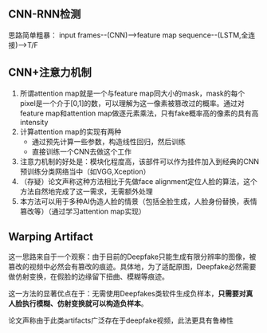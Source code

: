 ## CNN-RNN检测
思路简单粗暴：
input frames--(CNN)-->feature map sequence--(LSTM,全连接)-->T/F

## CNN+注意力机制
1. 所谓attention map就是一个与feature map同大小的mask，mask的每个pixel是一个介于[0,1]的数，可以理解为这一像素被篡改过的概率。通过对feature map和attention map做逐元素乘法，只有fake概率高的像素的具有高intensity
2. 计算attention map的实现有两种
   - 通过预先计算一些参数，构造线性回归，然后训练
   - 直接训练一个CNN去做这个工作
3. 注意力机制的好处是：模块化程度高，该部件可以作为挂件加入到经典的CNN预训练分类网络当中（如VGG,Xception）
4. （存疑）论文声称这种方法相比于先做face alignment定位人脸的算法，这个方法自然地完成了这一需求，无需额外处理
5. 本方法可以用于多种AI伪造人脸的情景（包括全脸生成，人脸身份替换，表情篡改等）（通过学习attention map实现）

## Warping Artifact
这一思路来自于一个观察：由于目前的Deepfake只能生成有限分辨率的图像，被篡改的视频中必然会有篡改的痕迹。具体地，为了适配原图，Deepfake必然需要做仿射变换，在假脸的边缘留下扭曲、模糊等痕迹。

这一方法的显著优点在于：无需使用Deepfakes类软件生成负样本，**只需要对真人脸执行模糊、仿射变换就可以构造负样本**。

论文声称由于此类artifacts广泛存在于deepfake视频，此法更具有鲁棒性